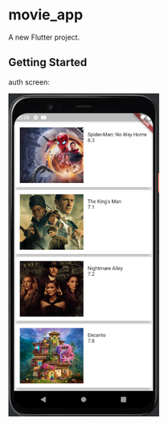 # movie_app

A new Flutter project.

## Getting Started


auth screen:

<p align="left">
  <img src="assets/screen_1.png" alt="SR GUI Opening window"
       width="300">
</p>
